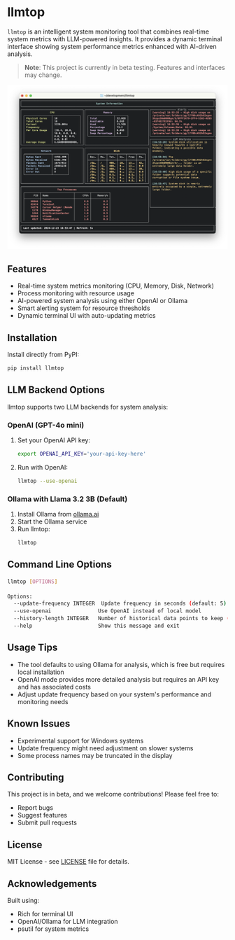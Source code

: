 # llmtop

`llmtop` is an intelligent system monitoring tool that combines real-time system metrics with LLM-powered insights. It provides a dynamic terminal interface showing system performance metrics enhanced with AI-driven analysis.

> **Note**: This project is currently in beta testing. Features and interfaces may change.

![llmtop Screenshot](screenshot.png)

## Features

- Real-time system metrics monitoring (CPU, Memory, Disk, Network)
- Process monitoring with resource usage
- AI-powered system analysis using either OpenAI or Ollama
- Smart alerting system for resource thresholds
- Dynamic terminal UI with auto-updating metrics

## Installation

Install directly from PyPI:
```bash
pip install llmtop
```

## LLM Backend Options

llmtop supports two LLM backends for system analysis:

### OpenAI (GPT-4o mini)
1. Set your OpenAI API key:
   ```bash
   export OPENAI_API_KEY='your-api-key-here'
   ```
2. Run with OpenAI:
   ```bash
   llmtop --use-openai
   ```

### Ollama with Llama 3.2 3B (Default)
1. Install Ollama from [ollama.ai](https://ollama.ai)
2. Start the Ollama service
3. Run llmtop:
   ```bash
   llmtop
   ```

## Command Line Options

```bash
llmtop [OPTIONS]

Options:
  --update-frequency INTEGER  Update frequency in seconds (default: 5)
  --use-openai               Use OpenAI instead of local model
  --history-length INTEGER   Number of historical data points to keep (default: 60)
  --help                     Show this message and exit
```

## Usage Tips

- The tool defaults to using Ollama for analysis, which is free but requires local installation
- OpenAI mode provides more detailed analysis but requires an API key and has associated costs
- Adjust update frequency based on your system's performance and monitoring needs

## Known Issues

- Experimental support for Windows systems
- Update frequency might need adjustment on slower systems
- Some process names may be truncated in the display

## Contributing

This project is in beta, and we welcome contributions! Please feel free to:

- Report bugs
- Suggest features
- Submit pull requests

## License

MIT License - see [LICENSE](LICENSE) file for details.

## Acknowledgements

Built using:
- Rich for terminal UI
- OpenAI/Ollama for LLM integration
- psutil for system metrics
